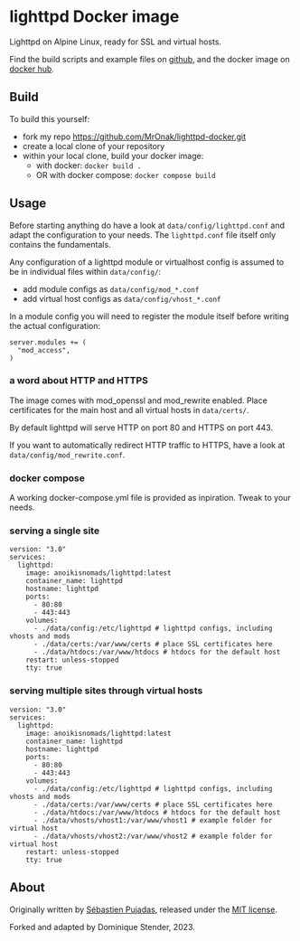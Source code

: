 # lighttpd Docker image

Lighttpd on Alpine Linux, ready for SSL and virtual hosts.

Find the build scripts and example files on [github](https://github.com/MrOnak/lighttpd-docker/), and the docker image on [docker hub](https://hub.docker.com/repository/docker/anoikisnomads/lighttpd).

## Build

To build this yourself:

* fork my repo https://github.com/MrOnak/lighttpd-docker.git
* create a local clone of your repository
* within your local clone, build your docker image:
  * with docker: `docker build .`
  * OR with docker compose: `docker compose build`

## Usage

Before starting anything do have a look at `data/config/lighttpd.conf` and adapt the configuration to your needs. The `lighttpd.conf` file itself only contains the fundamentals. 

Any configuration of a lighttpd module or virtualhost config is assumed to be in individual files within `data/config/`: 

* add module configs as `data/config/mod_*.conf`
* add virtual host configs as `data/config/vhost_*.conf`

In a module config you will need to register the module itself before writing the actual configuration:

```
server.modules += (
  "mod_access",
)
```

### a word about HTTP and HTTPS

The image comes with mod_openssl and mod_rewrite enabled. Place certificates for the main host and all virtual hosts in `data/certs/`.

By default lighttpd will serve HTTP on port 80 and HTTPS on port 443.

If you want to automatically redirect HTTP traffic to HTTPS, have a look at `data/config/mod_rewrite.conf`.

### docker compose

A working docker-compose.yml file is provided as inpiration. Tweak to your needs.

### serving a single site

```
version: "3.0"
services:
  lighttpd:
    image: anoikisnomads/lighttpd:latest
    container_name: lighttpd
    hostname: lighttpd
    ports:
      - 80:80
      - 443:443
    volumes:
      - ./data/config:/etc/lighttpd # lighttpd configs, including vhosts and mods
      - ./data/certs:/var/www/certs # place SSL certificates here
      - ./data/htdocs:/var/www/htdocs # htdocs for the default host
    restart: unless-stopped
    tty: true
```

### serving multiple sites through virtual hosts

```
version: "3.0"
services:
  lighttpd:
    image: anoikisnomads/lighttpd:latest
    container_name: lighttpd
    hostname: lighttpd
    ports:
      - 80:80
      - 443:443
    volumes:
      - ./data/config:/etc/lighttpd # lighttpd configs, including vhosts and mods
      - ./data/certs:/var/www/certs # place SSL certificates here
      - ./data/htdocs:/var/www/htdocs # htdocs for the default host
      - ./data/vhosts/vhost1:/var/www/vhost1 # example folder for virtual host
      - ./data/vhosts/vhost2:/var/www/vhost2 # example folder for virtual host
    restart: unless-stopped
    tty: true
```

## About

Originally written by [Sébastien Pujadas](http://pujadas.net), released under the [MIT license](http://opensource.org/licenses/MIT).

Forked and adapted by Dominique Stender, 2023.

